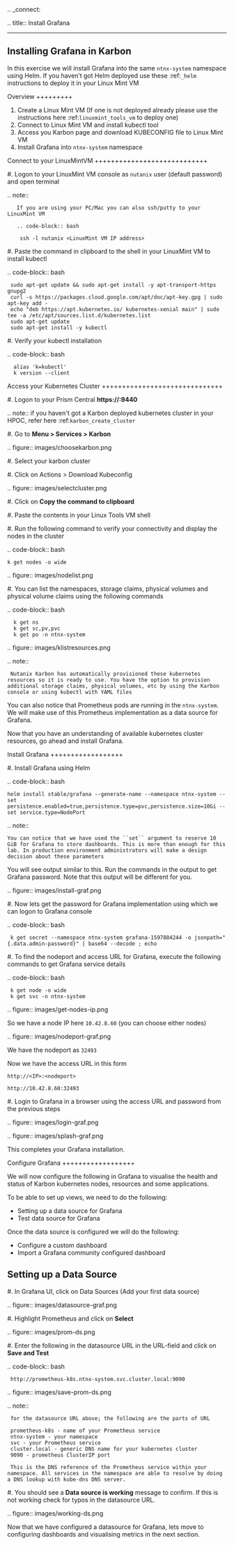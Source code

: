 .. _connect:

.. title:: Install Grafana

-----------------------------
Installing Grafana in Karbon
-----------------------------

In this exercise we will install Grafana into the same `ntnx-system` namespace using Helm. If you haven’t got Helm deployed use these :ref:`_helm` instructions to deploy it in your Linux Mint VM

Overview
+++++++++

1. Create a Linux Mint VM (If one is not deployed already please use the instructions here :ref:`linuxmint_tools_vm` to deploy one)
2. Connect to Linux Mint VM and install kubectl tool
3. Access you Karbon page and download KUBECONFIG file to Linux Mint VM
4. Install Grafana into ``ntnx-system`` namespace

Connect to your LinuxMintVM
++++++++++++++++++++++++++++

#. Logon to your LinuxMint VM console as `nutanix` user (default password) and open terminal

   .. note::

       If you are using your PC/Mac you can also ssh/putty to your LinuxMint VM

       .. code-block:: bash

        ssh -l nutanix <LinuxMint VM IP address>

#. Paste the command in clipboard to the shell in your LinuxMint VM to install kubectl

   .. code-block:: bash

     sudo apt-get update && sudo apt-get install -y apt-transport-https gnupg2
     curl -s https://packages.cloud.google.com/apt/doc/apt-key.gpg | sudo apt-key add -
     echo "deb https://apt.kubernetes.io/ kubernetes-xenial main" | sudo tee -a /etc/apt/sources.list.d/kubernetes.list
     sudo apt-get update
     sudo apt-get install -y kubectl

#. Verify your kubectl installation

   .. code-block:: bash

      alias 'k=kubectl'
      k version --client

Access your Kubernetes Cluster
++++++++++++++++++++++++++++++

#. Logon to your Prism Central **https://<PC VM IP>:9440**

   .. note::
     if you haven't got a Karbon deployed kubernetes cluster in your HPOC, refer here :ref:`karbon_create_cluster`

#. Go to **Menu > Services > Karbon**

   .. figure:: images/choosekarbon.png

#. Select your karbon cluster

#. Click on Actions > Download Kubeconfig

   .. figure:: images/selectcluster.png

#. Click on **Copy the command to clipboard**

#. Paste the contents in your Linux Tools VM shell

#. Run the following command to verify your connectivity and display the nodes in the cluster

   .. code-block:: bash

    k get nodes -o wide

   .. figure:: images/nodelist.png

#. You can list the namespaces, storage claims, physical volumes and physical volume claims using the following commands

   .. code-block:: bash

      k get ns
      k get sc,pv,pvc
      k get po -n ntnx-system

   .. figure:: images/klistresources.png

   .. note::

     Nutanix Karbon has automatically provisioned these kubernetes resources so it is ready to use. You have the option to provision additional storage claims, physical volumes, etc by using the Karbon console or using kubectl with YAML files

You can also notice that Prometheus pods are running in the ``ntnx-system``. We will make use of this Prometheus implementation as a data source for Grafana.

Now that you have an understanding of available kubernetes cluster resources, go ahead and install Grafana.

Install Grafana
++++++++++++++++++

#. Install Grafana using Helm

   .. code-block:: bash

  	helm install stable/grafana --generate-name --namespace ntnx-system --set persistence.enabled=true,persistence.type=pvc,persistence.size=10Gi --set service.type=NodePort

   .. note::

   	You can notice that we have used the ``set`` argument to reserve 10 GiB for Grafana to store dashboards. This is more than enough for this lab. In production environment administrators will make a design decision about these parameters

   You will see output similar to this. Run the commands in the output to get Grafana password. Note that this output will be different for you.

   .. figure:: images/install-graf.png

#. Now lets get the password for Grafana implementation using which we can logon to Grafana console

   .. code-block:: bash

     k get secret --namespace ntnx-system grafana-1597884244 -o jsonpath="{.data.admin-password}" | base64 --decode ; echo

#. To find the nodeport and access URL for Grafana, execute the following commands to get Grafana service details

   .. code-block:: bash

     k get node -o wide
     k get svc -n ntnx-system

   .. figure:: images/get-nodes-ip.png

   So we have a node IP here ``10.42.8.60`` (you can choose either nodes)

   .. figure:: images/nodeport-graf.png

   We have the nodeport as ``32493``

   Now we have the access URL in this form

   ``http://<IP>:<nodeport>``

   ``http://10.42.8.60:32493``

#. Login to Grafana in a browser using the access URL and password from the previous steps

   .. figure:: images/login-graf.png

   .. figure:: images/splash-graf.png

This completes your Grafana installation.

Configure Grafana
++++++++++++++++++

We will now configure the following in Grafana to visualise the health and status of Karbon kubernetes nodes, resources and some applications.

To be able to set up views, we need to do the following:

- Setting up a data source for Grafana
- Test data source for Grafana

Once the data source is configured we will do the following:

- Configure a custom dashboard
- Import a Grafana community configured dashboard

Setting up a Data Source
-------------------------

#. In Grafana UI, click on Data Sources (Add your first data source)

   .. figure:: images/datasource-graf.png

#. Highlight Prometheus and click on **Select**

   .. figure:: images/prom-ds.png

#. Enter the following in the datasource URL in the URL-field and click on **Save and Test**

   .. code-block:: bash

     http://prometheus-k8s.ntnx-system.svc.cluster.local:9090

   .. figure:: images/save-prom-ds.png

   .. note::

     for the datasource URL above; the following are the parts of URL

     prometheus-k8s - name of your Prometheus service
     ntnx-system - your namespace
     svc - your Prometheus service
     cluster.local - generic DNS name for your kubernetes cluster
     9090 - prometheus ClusterIP port

     This is the DNS reference of the Prometheus service within your namespace. All services in the namespace are able to resolve by doing a DNS lookup with kube-dns DNS server.

#. You should see a **Data source is working** message to confirm. If this is not working check for typos in the datasource URL.

   .. figure:: images/working-ds.png


Now that we have configured a datasource for Grafana, lets move to configuring dashboards and visualising metrics in the next section.

